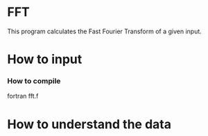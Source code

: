 # FFT
This program calculates the Fast Fourier Transform of a given input.

# How to input

### How to compile
 
fortran fft.f

# How to understand the data
